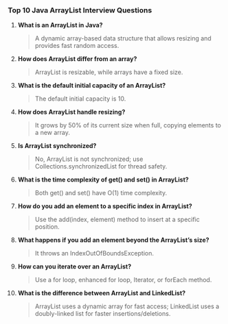 ### Top 10 Java ArrayList Interview Questions

1. **What is an ArrayList in Java?**  
   > A dynamic array-based data structure that allows resizing and provides fast random access.

2. **How does ArrayList differ from an array?**  
   > ArrayList is resizable, while arrays have a fixed size.

3. **What is the default initial capacity of an ArrayList?**  
   > The default initial capacity is 10.

4. **How does ArrayList handle resizing?**  
   > It grows by 50% of its current size when full, copying elements to a new array.

5. **Is ArrayList synchronized?**  
   > No, ArrayList is not synchronized; use Collections.synchronizedList for thread safety.

6. **What is the time complexity of get() and set() in ArrayList?**  
   > Both get() and set() have O(1) time complexity.

7. **How do you add an element to a specific index in ArrayList?**  
   > Use the add(index, element) method to insert at a specific position.

8. **What happens if you add an element beyond the ArrayList’s size?**  
   > It throws an IndexOutOfBoundsException.

9. **How can you iterate over an ArrayList?**  
   > Use a for loop, enhanced for loop, Iterator, or forEach method.

10. **What is the difference between ArrayList and LinkedList?**  
    > ArrayList uses a dynamic array for fast access; LinkedList uses a doubly-linked list for faster insertions/deletions.